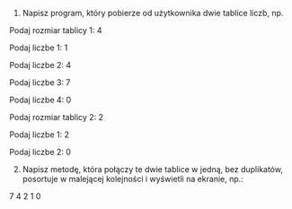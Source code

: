 1. Napisz program, który pobierze od użytkownika dwie tablice liczb, np.

Podaj rozmiar tablicy 1: 4

Podaj liczbe 1: 1

Podaj liczbe 2: 4 

Podaj liczbe 3: 7

Podaj liczbe 4: 0


Podaj rozmiar tablicy 2: 2

Podaj liczbe 1: 2

Podaj liczbe 2: 0


2. Napisz metodę, która połączy te dwie tablice w jedną, bez duplikatów, posortuje w malejącej kolejności i wyświetli na ekranie, np.:

7 4 2 1 0
